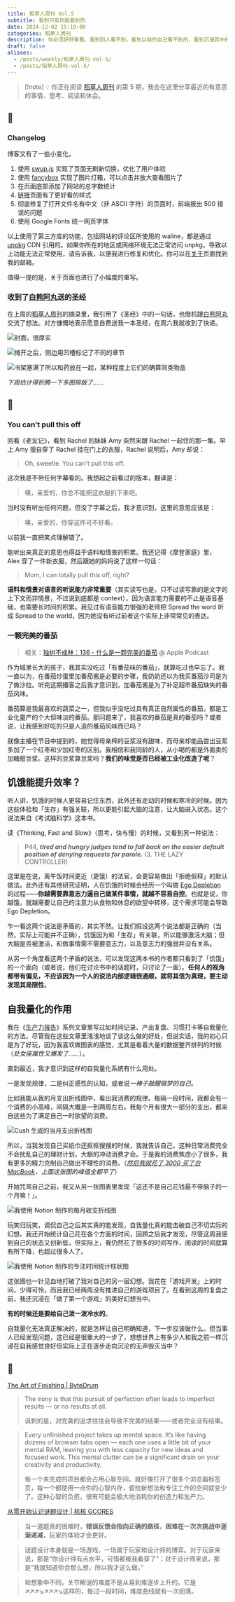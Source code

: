 ```yaml
---
title: 稻草人周刊 Vol.5
subtitle: 看到只有你能看到的
date: 2024-12-02 15:19:00
categories: 稻草人周刊
description: 你必须好好看看。看到别人看不到，看到以前的自己看不到的，看到沉浸其中的他们看不到的，看到只有你能看到的
draft: false
aliases:
  - /posts/weekly/稻草人周刊-vol-5/
  - /posts/稻草人周刊-vol-5/
---
```


> [!note] 💡
> 你正在阅读 [稻草人周刊](/categories/稻草人周刊/) 的第 5 期，我会在这里分享最近的有意思的事情、思考、阅读和体会。

<!--more-->

## 🏃

### Changelog

博客又有了一些小变化。

1. 使用 [swup.js](https://swup.js.org/) 实现了页面无刷新切换，优化了用户体验
2. 使用 [fancybox](https://fancyapps.com/fancybox/) 实现了图片灯箱，可以点击并放大查看图片了
3. 在页面底部添加了网站的总字数统计
4. [链接](/links)页面有了更好看的样式
5. 彻底修复了打开文件名有中文（非 ASCII 字符）的页面时，前端报出 500 错误的问题
6. 使用 Google Fonts 统一网页字体

以上使用了第三方库的功能，包括网站的评论区所使用的 waline，都是通过 [unpkg](https://unpkg.com/) CDN 引用的。如果你所在的地区或网络环境无法正常访问 unpkg，导致以上功能无法正常使用，请告诉我，以便我进行修复和优化。你可以在[关于](/about)页面找到我的邮箱。

值得一提的是，关于页面也进行了小幅度的重写。

### 收到了[白熊阿丸](https://bxaw.name)送的圣经

在上周的[稻草人周刊](/posts/稻草人周刊-vol-4/)的摘录里，我引用了《圣经》中的一句话，也借机跟[白熊阿丸](https://bxaw.name)交流了想法。对方慷慨地表示愿意自费送我一本圣经，在周六我就收到了快递。

![封面，很厚实](https://image.guhub.cn/uPic/2024/12/IMG_2066.jpeg "封面，很厚实")

![摊开之后，侧边用凹槽标记了不同的章节](https://image.guhub.cn/uPic/2024/12/IMG_2067.jpeg "摊开之后，侧边用凹槽标记了不同的章节")

![书架塞满了所以和药放在一起，某种程度上它们的确算同类物品](https://image.guhub.cn/uPic/2024/12/IMG_2081.jpeg "书架塞满了所以和药放在一起，某种程度上它们的确算同类物品")

*下周估计得折腾一下多图排版了……*

## 🤔

### You can’t pull this off

回看《老友记》，看到 Rachel 的妹妹 Amy 突然来跟 Rachel 一起住的那一集。早上 Amy 擅自穿了 Rachel 挂在门上的衣服，Rachel 说明后，Amy 却说：

> Oh, sweetie. You can't pull this off.

这次我是不带任何字幕看的。我想起之前看过的版本，翻译是：

> 噢，亲爱的，你总不能把这衣服扒下来吧。

当时没有听出任何问题，但没了字幕之后，我才意识到，这里的意思应该是：

> 噢，亲爱的，你穿这件可不好看。

以前我一直把笑点理解错了。

能听出来真正的意思也得益于语料和情景的积累。我还记得《摩登家庭》里，Alex 穿了一件新衣服，然后跟她的妈妈说了这样一句话：

> Mom, I can totally pull this off, right?

**语料和情景对语言的听说能力非常重要**（其实读写也是，只不过读写靠的是文字的上下文而非情景，不过说到底都是 context），因为语言能力需要的不止是语音基础，也需要长时间的积累。我见过有语音能力很强的老师把 Spread the word 听成 Spread to the world，因为她没有听过前者这个实际上非常常见的表达。

### 一颗完美的番茄

> 相关：[独树不成林：136 - 什么是一颗完美的番茄](https://podcasts.apple.com/cn/podcast/136-%E4%BB%80%E4%B9%88%E6%98%AF%E4%B8%80%E9%A2%97%E5%AE%8C%E7%BE%8E%E7%9A%84%E7%95%AA%E8%8C%84/id1711052890?i=1000677572771) @ Apple Podcast

作为城里长大的孩子，我其实没吃过「有番茄味的番茄」，就算吃过也早忘了。我一直以为，在番茄炒蛋里加番茄酱是必要的步骤，我奶奶还以为我买番茄沙司是为了做沙拉。听完这期播客之后我才意识到，加番茄酱是为了补足超市番茄缺失的番茄风味。

番茄算是我最喜欢的蔬菜之一，但我似乎没吃过具有真正自然属性的番茄，都是工业化量产的个大但味淡的番茄。那问题来了，我喜欢的番茄是真的番茄吗？或者说，让我感到好吃的只是人造的番茄风味而已吗？

就像主播在节目中提到的，她觉得母亲榨的豆浆没有甜味，而母亲却能品尝出豆浆多加了一个红枣和少加红枣的区别。我相信和我同龄的人，从小喝的都是外面卖的加糖甜豆浆。这样的豆浆算豆浆吗？**我们的味觉是否已经被工业化改造了呢**？

## 饥饿能提升效率？

听人讲，饥饿的时候人更容易记住东西，此外还有走动的时候和寒冷的时候。因为这些体验和「生存」有强关联，所以更能引起大脑的注意，让大脑进入状态。这个说法来自《考试脑科学》这本书。

读《Thinking, Fast and Slow》（思考，快与慢）的时候，又看到另一种说法：

>  P44, ***tired and hungry judges tend to fall back on the easier default position of denying requests for parole.*** (3. THE LAZY CONTROLLER)

这里是在说，离午饭时间更近（更饿）的法官，会更容易做出「拒绝假释」的默认做法。此外还有其他研究证明，人在饥饿的时候会经历一个叫做 [Ego Depletion](https://en.wikipedia.org/wiki/Ego_depletion) 的过程——**你越需要靠意志力逼自己做某件事情，就越不容易自控**。也就是说，你越饿，就越需要让自己的注意力从食物和休息的欲望中转移，这个需求可能会导致 Ego Depletion。

乍一看这两个说法是矛盾的，其实不然。让我们假设这两个说法都是正确的（当然，实际上可能并不正确），饥饿因为和「生存」有关联，所以能够激活大脑；但大脑是否被激活，和做事情需不需要意志力，以及意志力的强弱并没有关系。

从另一个角度看这两个矛盾的说法，可以发现这两本书的作者都只看到了「饥饿」的一个面向（或者说，他们在讨论书中的话题时，只讨论了一面）。**任何人的视角都带有偏见，不应该因为一个人的说法内部逻辑很通顺，就将其信为真理，要主动发现其局限性**。

## 自我量化的作用

我在《[生产力报告](/categories/生产力报告/)》系列文章里写过如时间记录、产出复盘、习惯打卡等自我量化的方法。尽管我在这些文章里浅浅地谈了谈这么做的好处，但说实话，我的初心只是为了好玩，因为我喜欢做图表的感觉，尤其是看着大量的数据整齐排列的时候（*处女座属性又爆发了……*）。

直到最近，我才意识到这样的自我量化系统有什么用处。

一是发现规律，二是纠正感性的认知，或者说*一棒子敲醒做梦的自己*。

比如我能从我的月支出折线图中，看出我消费的规律。每隔一段时间，我都会有一个消费的小高峰，间隔大概是一到两周左右。我每个月有很大一部分的支出，都来自这些为了满足自己一时欲望的消费。

![Cush 生成的当月支出折线图](https://image.guhub.cn/uPic/2024/12/image-20241202145046441.png "Cush 生成的当月支出折线图")

所以，当我发现自己买纸巾还抠抠搜搜的时候，我就告诉自己，这种日常消费完全不会扰乱自己的理财计划，大额的冲动消费才会。于是我的消费焦虑小了很多，我有更多的精力克制自己做出不理性的消费。（*[然后我就花了 3000 买了台 MacBook](https://www.geedea.pro/posts/苹果产品和猫/)，上面这张图的峰值全都平了*）

开始咒骂自己之前，我又从另一张图表里发现「这还不是自己花钱最不带脑子的一个月嘛！」。

![我使用 Notion 制作的每月收支折线图](https://image.guhub.cn/uPic/2024/12/image-20241202145841323.png "我使用 Notion 制作的每月收支折线图")

玩笑归玩笑，调侃自己之后其实真的能发现，自我量化真的能击破自己不切实际的幻想。我还开始统计自己花在各个方面的时间，回顾之后我才发现，尽管这周我感到自己的状态又创新低，但实际上，我仍然花了很多的时间写作，阅读的时间就算有所下降，也超过很多人了。

![我使用 Notion 制作的专注时间统计柱状图](https://image.guhub.cn/uPic/2024/12/image-20241202150128341.png "我使用 Notion 制作的专注时间统计柱状图")

这张图也一针见血地打破了我对自己的另一层幻想。我花在「游戏开发」上的时间，少得可怜，而且我已经两周没有推进自己的游戏项目了。在看到这周的复盘之前，我还沉浸在「做了第一个游戏」的美好幻想当中。

**有的时候还是要给自己泼一泼冷水的**。

自我量化无法真正解决的，就是怎样让自己明确知道，下一步应该做什么。但当事人已经发现问题，这已经是很重大的一步了，想想世界上有多少人和我之前一样沉浸在自我感觉良好但实际上正在逐步走向沉沦的无声毁灭当中？

## 📒

[The Art of Finishing | ByteDrum](https://www.bytedrum.com/posts/art-of-finishing/)

> The irony is that this pursuit of perfection often leads to imperfect results — or no results at all.
>
> 讽刺的是，对完美的追求往往会导致不完美的结果——或者完全没有结果。

> Every unfinished project takes up mental space. It’s like having dozens of browser tabs open — each one uses a little bit of your mental RAM, leaving you with less capacity for new ideas and focused work. This mental clutter can be a significant drain on your creativity and productivity.
>
> 每一个未完成的项目都会占用心智空间。就好像打开了很多个浏览器标签页，每一个都使用一点你的心智内存，留给新想法和专注工作的空间就变少了。这种心智的负担，很有可能会极大地消耗你的创造力和生产力。

[从零开始认识谜题设计 | 机核 GCORES](https://www.gcores.com/articles/190249)

> 当一道题真的很难时，**错误反馈会指向正确的路径**，**困难在一次次挑战中逐渐递减**，玩家的体验才会更好。

> 谜题设计本身就是一场游戏，一场属于玩家和设计师的博弈。对于玩家来说，那是“你设计得有点水平，可惜都被我看穿了”；对于设计师来说，那是“我就知道你会那么想，所以我才这么做。”

> 和想象中不同，关节解谜的难度不是从易到难逐步上升的，它是↗↗↗↘↗↗↗↘这样的，每过一段时间，难度曲线就有一次回落。

